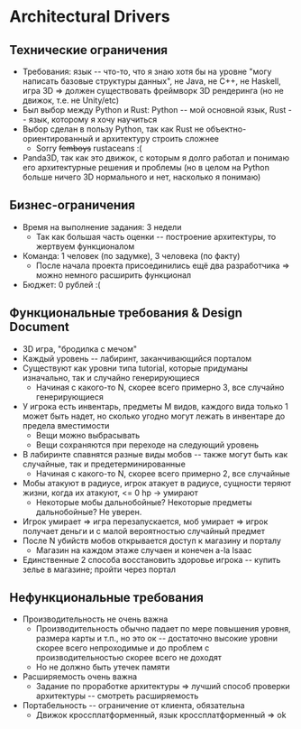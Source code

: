 # Architectural Drivers

## Технические ограничения

- Требования: язык -- что-то, что я знаю хотя бы на уровне "могу написать базовые структуры данных", не Java, не C++, не Haskell, игра 3D => должен существовать фреймворк 3D рендеринга (но не движок, т.е. не Unity/etc)
- Был выбор между Python и Rust: Python -- мой основной язык, Rust -- язык, которому я хочу научиться
- Выбор сделан в пользу Python, так как Rust не объектно-ориентированный и архитектуру строить сложнее
  - Sorry ~~femboys~~ rustaceans :(
- Panda3D, так как это движок, с которым я долго работал и понимаю его архитектурные решения и проблемы (но в целом на Python больше ничего 3D нормального и нет, насколько я понимаю)

## Бизнес-ограничения

- Время на выполнение задания: 3 недели
  - Так как большая часть оценки -- построение архитектуры, то жертвуем функционалом
- Команда: 1 человек (по задумке), 3 человека (по факту)
  - После начала проекта присоединились ещё два разработчика => можно немного расширить функционал
- Бюджет: 0 рублей :(

## Функциональные требования & Design Document

- 3D игра, "бродилка с мечом"
- Каждый уровень -- лабиринт, заканчивающийся порталом
- Существуют как уровни типа tutorial, которые придуманы изначально, так и случайно генерирующиеся
  - Начиная с какого-то N, скорее всего примерно 3, все случайно генерирующиеся
- У игрока есть инвентарь, предметы M видов, каждого вида только 1 может быть надет, но сколько угодно могут лежать в инвентаре до предела вместимости
  - Вещи можно выбрасывать
  - Вещи сохраняются при переходе на следующий уровень
- В лабиринте спавнятся разные виды мобов -- также могут быть как случайные, так и предетерминированные
  - Начиная с какого-то N, скорее всего примерно 2, все случайные
- Мобы атакуют в радиусе, игрок атакует в радиусе, сущности теряют жизни, когда их атакуют, <= 0 hp -> умирают
  - Некоторые мобы дальнобойные? Некоторые предметы дальнобойные? Не уверен.
- Игрок умирает => игра перезапускается, моб умирает => игрок получает деньги и с малой вероятностью случайный предмет
- После N убийств мобов открывается доступ к магазину и порталу
  - Магазин на каждом этаже случаен и конечен a-la Isaac
- Единственные 2 способа восстановить здоровье игрока -- купить зелье в магазине; пройти через портал

## Нефункциональные требования

- Производительность не очень важна
  - Производительность обычно падает по мере повышения уровня, размера карты и т.п., но это ок -- достаточно высокие уровни скорее всего непроходимые и до проблем с производительностью скорее всего не доходят
  - Но не должно быть утечек памяти
- Расширяемость очень важна
  - Задание по проработке архитектуры => лучший способ проверки архитектуры -- смотреть расширяемость
- Портабельность -- ограничение от клиента, обязательна
  - Движок кроссплатформенный, язык кроссплатформенный => ok
